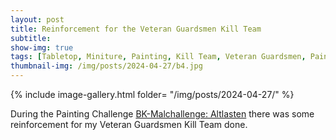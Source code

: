 ```yaml
---
layout: post
title: Reinforcement for the Veteran Guardsmen Kill Team
subtitle:
show-img: true
tags: [Tabletop, Miniture, Painting, Kill Team, Veteran Guardsmen, Painting Challenge]
thumbnail-img: /img/posts/2024-04-27/b4.jpg
---
```


{% include image-gallery.html folder= "/img/posts/2024-04-27/" %}

During the Painting Challenge [BK-Malchallenge: Altlasten](https://www.brueckenkopf-online.com/2024/bk-malchallenge-taenzer-und-altlasten/) there was some reinforcement for my Veteran Guardsmen Kill Team done.
